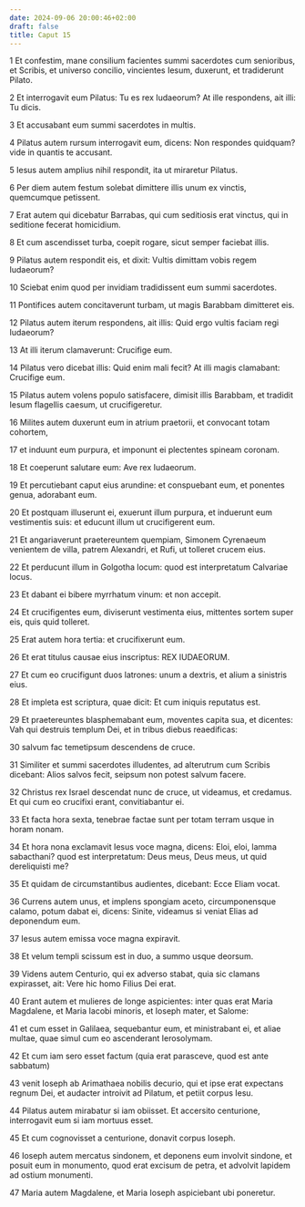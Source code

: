 ```yaml
---
date: 2024-09-06 20:00:46+02:00
draft: false
title: Caput 15
---
```





1 Et confestim, mane consilium facientes summi sacerdotes cum senioribus, et Scribis, et universo concilio, vincientes Iesum, duxerunt, et tradiderunt Pilato.

2 Et interrogavit eum Pilatus: Tu es rex Iudaeorum? At ille respondens, ait illi: Tu dicis.

3 Et accusabant eum summi sacerdotes in multis.

4 Pilatus autem rursum interrogavit eum, dicens: Non respondes quidquam? vide in quantis te accusant.

5 Iesus autem amplius nihil respondit, ita ut miraretur Pilatus.

6 Per diem autem festum solebat dimittere illis unum ex vinctis, quemcumque petissent.

7 Erat autem qui dicebatur Barrabas, qui cum seditiosis erat vinctus, qui in seditione fecerat homicidium.

8 Et cum ascendisset turba, coepit rogare, sicut semper faciebat illis.

9 Pilatus autem respondit eis, et dixit: Vultis dimittam vobis regem Iudaeorum?

10 Sciebat enim quod per invidiam tradidissent eum summi sacerdotes.

11 Pontifices autem concitaverunt turbam, ut magis Barabbam dimitteret eis.

12 Pilatus autem iterum respondens, ait illis: Quid ergo vultis faciam regi Iudaeorum?

13 At illi iterum clamaverunt: Crucifige eum.

14 Pilatus vero dicebat illis: Quid enim mali fecit? At illi magis clamabant: Crucifige eum.

15 Pilatus autem volens populo satisfacere, dimisit illis Barabbam, et tradidit Iesum flagellis caesum, ut crucifigeretur.

16 Milites autem duxerunt eum in atrium praetorii, et convocant totam cohortem,

17 et induunt eum purpura, et imponunt ei plectentes spineam coronam.

18 Et coeperunt salutare eum: Ave rex Iudaeorum.

19 Et percutiebant caput eius arundine: et conspuebant eum, et ponentes genua, adorabant eum.

20 Et postquam illuserunt ei, exuerunt illum purpura, et induerunt eum vestimentis suis: et educunt illum ut crucifigerent eum.

21 Et angariaverunt praetereuntem quempiam, Simonem Cyrenaeum venientem de villa, patrem Alexandri, et Rufi, ut tolleret crucem eius.

22 Et perducunt illum in Golgotha locum: quod est interpretatum Calvariae locus.

23 Et dabant ei bibere myrrhatum vinum: et non accepit.

24 Et crucifigentes eum, diviserunt vestimenta eius, mittentes sortem super eis, quis quid tolleret.

25 Erat autem hora tertia: et crucifixerunt eum.

26 Et erat titulus causae eius inscriptus: REX IUDAEORUM.

27 Et cum eo crucifigunt duos latrones: unum a dextris, et alium a sinistris eius.

28 Et impleta est scriptura, quae dicit: Et cum iniquis reputatus est.

29 Et praetereuntes blasphemabant eum, moventes capita sua, et dicentes: Vah qui destruis templum Dei, et in tribus diebus reaedificas:

30 salvum fac temetipsum descendens de cruce.

31 Similiter et summi sacerdotes illudentes, ad alterutrum cum Scribis dicebant: Alios salvos fecit, seipsum non potest salvum facere.

32 Christus rex Israel descendat nunc de cruce, ut videamus, et credamus. Et qui cum eo crucifixi erant, convitiabantur ei.

33 Et facta hora sexta, tenebrae factae sunt per totam terram usque in horam nonam.

34 Et hora nona exclamavit Iesus voce magna, dicens: Eloi, eloi, lamma sabacthani? quod est interpretatum: Deus meus, Deus meus, ut quid dereliquisti me?

35 Et quidam de circumstantibus audientes, dicebant: Ecce Eliam vocat.

36 Currens autem unus, et implens spongiam aceto, circumponensque calamo, potum dabat ei, dicens: Sinite, videamus si veniat Elias ad deponendum eum.

37 Iesus autem emissa voce magna expiravit.

38 Et velum templi scissum est in duo, a summo usque deorsum.

39 Videns autem Centurio, qui ex adverso stabat, quia sic clamans expirasset, ait: Vere hic homo Filius Dei erat.

40 Erant autem et mulieres de longe aspicientes: inter quas erat Maria Magdalene, et Maria Iacobi minoris, et Ioseph mater, et Salome:

41 et cum esset in Galilaea, sequebantur eum, et ministrabant ei, et aliae multae, quae simul cum eo ascenderant Ierosolymam.

42 Et cum iam sero esset factum (quia erat parasceve, quod est ante sabbatum)

43 venit Ioseph ab Arimathaea nobilis decurio, qui et ipse erat expectans regnum Dei, et audacter introivit ad Pilatum, et petiit corpus Iesu.

44 Pilatus autem mirabatur si iam obiisset. Et accersito centurione, interrogavit eum si iam mortuus esset.

45 Et cum cognovisset a centurione, donavit corpus Ioseph.

46 Ioseph autem mercatus sindonem, et deponens eum involvit sindone, et posuit eum in monumento, quod erat excisum de petra, et advolvit lapidem ad ostium monumenti.

47 Maria autem Magdalene, et Maria Ioseph aspiciebant ubi poneretur.

